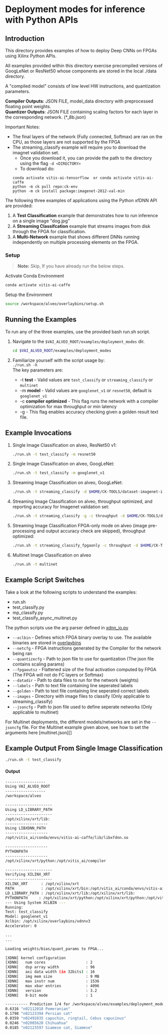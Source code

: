 # Deployment modes for inference with Python APIs

## Introduction
This directory provides examples of how to deploy Deep CNNs on FPGAs using Xilinx Python APIs.

All examples provided within this directory exercise precompiled versions of GoogLeNet or ResNet50 whose components are stored in the local ./data directory.  

A "compiled model" consists of low level HW instructions, and quantization parameters. 

**Compiler Outputs**:  JSON FILE, model_data directory with preprocessed floating point weights.  
**Quantizer Outputs**: JSON FILE containing scaling factors for each layer in the corresponding network. (*_8b.json)  

Important Notes:
 - The final layers of the network (Fully connected, Softmax) are ran on the CPU, as those layers are not supported by the FPGA
 - The streaming_classify example will require you to download the imagnet validation set.  
   - Once you download it, you can provide the path to the directory using the flag `-d <DIRECTORY>`
   - To download do:
   ```
   conda activate vitis-ai-tensorflow  or conda activate vitis-ai-caffe
   python -m ck pull repo:ck-env
   python -m ck install package:imagenet-2012-val-min 
   ```

The following three examples of applications using the Python xfDNN API are provided:

1. A **Test Classification** example that demonstrates how to run inference on a single image "dog.jpg"
2. A **Streaming Classifcation** example that streams images from disk through the FPGA for classification.
3. A **Multi-Network** example that shows different DNNs running independently on multiple processing elements on the FPGA.   

### Setup

> **Note:** Skip, If you have already run the below steps.

Activate Conda Environment
  ```sh
  conda activate vitis-ai-caffe 
  ```

Setup the Environment

  ```sh
  source /workspace/alveo/overlaybins/setup.sh
  ```

## Running the Examples  

To run any of the three examples, use the provided bash run.sh script. 

1. Navigate to the `$VAI_ALVEO_ROOT/examples/deployment_modes` dir.
    ```sh
    cd $VAI_ALVEO_ROOT/examples/deployment_modes
    ```

2. Familiarize yourself with the script usage by:  
  `./run.sh -h`  
  The key parameters are:
    - -t **test** - Valid values are `test_classify` or `streaming_classify` or `multinet`
    - -m **model** - Valid values are `googlenet_v1` or `resnet50`, default is `googlenet_v1`
    - -c **compiler optimized** - This flag runs the network with a compiler optimization for max throughput or min latency
    - -g - This flag enables accuracy checking given a golden result text file.   

## Example Invocations
1. Single Image Classification on alveo, ResNet50 v1:
    ```sh
    ./run.sh -t test_classify -m resnet50
    ```
2. Single Image Classification on alveo, GoogLeNet:
    ```sh
    ./run.sh -t test_classify -m googlenet_v1
    ```
3. Streaming Image Classification on alveo, GoogLeNet:
    ```sh
    ./run.sh -t streaming_classify -d $HOME/CK-TOOLS/dataset-imagenet-ilsvrc2012-val-min
    ```
4. Streaming Image Classification on alveo, throughput optimized, and reporting accuracy for Imagenet validation set:
    ```sh
    ./run.sh -t streaming_classify -g -c throughput -d $HOME/CK-TOOLS/dataset-imagenet-ilsvrc2012-val-min
    ```
5. Streaming Image Classification FPGA-only mode on alveo (image pre-processing and output accuracy check are skipped), throughput optimized:
    ```sh
    ./run.sh -t streaming_classify_fpgaonly -c throughput -d $HOME/CK-TOOLS/dataset-imagenet-ilsvrc2012-val-min
    ```
6. Multinet Image Classification on alveo
    ```sh
    ./run.sh -t multinet
    ```

## Example Script Switches
Take a look at the following scripts to understand the examples:
* run.sh
* test_classify.py
* mp_classify.py
* test_classify_async_multinet.py  

The python scripts use the arg parser defined in [xdnn_io.py](../../vai/dpuv1/rt/xdnn_io.py)

- `--xclbin` 		  - Defines which FPGA binary overlay to use. The available binaries are stored in [overlaybins](../../overlaybins)
- `--netcfg` 	    - FPGA instructions generated by the Compiler for the network being ran
- `--quantizecfg` - Path to json file to use for quantization (The json file contains scaling params)
- `--fpgaoutsz`	  - Flattened size of the final activation computed by FPGA (The FPGA will not do FC layers or Softmax)
- `--datadir`		  - Path to data files to run for the network (weights)
- `--labels`		  - Path to text file containing line seperated labels
- `--golden`		  - Path to text file containing line seperated correct labels
- `--images`	    - Directory with image files to classify (Only applicable to streaming_classify)
- `--jsoncfg`     - Path to json file used to define seperate networks (Only applicable to multinet)

For Multinet deployments, the different models/networks are set in the `--jsoncfg` file. For the Multinet example given above, see how to set the arguments here [multinet.json][]

## Example Output From Single Image Classification

  ```sh
  ./run.sh -t test_classify
  ```
  #### Output

  ```sh
------------------
Using VAI_ALVEO_ROOT
------------------
/workspace/alveo

---------------------
Using LD_LIBRARY_PATH
---------------------
/opt/xilinx/xrt/lib:
-------------------
Using LIBXDNN_PATH
-------------------
/opt/vitis_ai/conda/envs/vitis-ai-caffe/lib/libxfdnn.so

-------------------
PYTHONPATH
-------------------
/opt/xilinx/xrt/python:/opt/vitis_ai/compiler

---------------------
Verifying XILINX_XRT
---------------------
XILINX_XRT      : /opt/xilinx/xrt
PATH            : /opt/xilinx/xrt/bin:/opt/vitis_ai/conda/envs/vitis-ai-caffe/bin:/opt/vitis_ai/conda/condabin:/opt/xilinx/xrt/bin:/opt/vitis_ai/conda/bin:/opt/vitis_ai/utility:/usr/local/sbin:/usr/local/bin:/usr/sbin:/usr/bin:/sbin:/bin
LD_LIBRARY_PATH : /opt/xilinx/xrt/lib:/opt/xilinx/xrt/lib:
PYTHONPATH     : /opt/xilinx/xrt/python:/opt/xilinx/xrt/python:/opt/vitis_ai/compiler
--- Using System XCLBIN ---
Running:
 Test: test_classify
 Model: googlenet_v1
 Xclbin: /opt/xilinx/overlaybins/xdnnv3
 Accelerator: 0

...
...

Loading weights/bias/quant_params to FPGA...

[XDNN] kernel configuration
[XDNN]   num cores                  : 2
[XDNN]   dsp array width            : 96
[XDNN]   axi data width (in 32bits) : 16
[XDNN]   img mem size               : 9 MB
[XDNN]   max instr num              : 1536
[XDNN]   max xbar entries           : 4096
[XDNN]   version                    : 3.2
[XDNN]   8-bit mode                 : 1

---------- Prediction 1/4 for /workspace/alveo/examples/deployment_modes/dog.jpg ----------
0.6316 "n02112018 Pomeranian"
0.1798 "n02123394 Persian cat"
0.0359 "n02492035 capuchin, ringtail, Cebus capucinus"
0.0246 "n02085620 Chihuahua"
0.0185 "n02123597 Siamese cat, Siamese"

  ```

